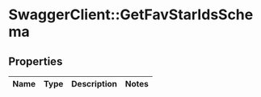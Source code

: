 # SwaggerClient::GetFavStarIdsSchema

## Properties
Name | Type | Description | Notes
------------ | ------------- | ------------- | -------------

